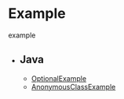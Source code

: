 # Example
example

- ## Java
  -  [OptionalExample](./java/OptionalExample)
  -  [AnonymousClassExample](./java/AnonymousClassExample)
